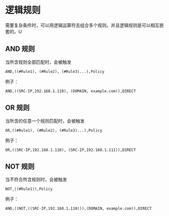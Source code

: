 # 逻辑规则

需要复杂条件时，可以用逻辑运算符去组合多个规则。并且逻辑规则是可以相互嵌套的。U

## **AND 规则**

当所含规则全部匹配时，会被触发

```text
AND,((#Rule1), (#Rule2), (#Rule3)...),Policy
```

例子：

```text
AND,((SRC-IP,192.168.1.110), (DOMAIN, example.com)),DIRECT
```

## **OR 规则**

当所含的任意一个规则匹配时，会被触发

```text
OR,((#Rule1), (#Rule2), (#Rule3)...),Policy
```

例子：

```text
OR,((SRC-IP,192.168.1.110), (SRC-IP,192.168.1.111)),DIRECT
```

## **NOT 规则**

当不符合所含规则时，会被触发

```text
NOT,((#Rule1)),Policy
```

例子：

```text
AND,((NOT,((SRC-IP,192.168.1.110))),(DOMAIN, example.com)),DIRECT
```

